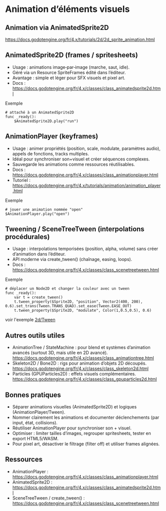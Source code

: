 # Animation d’éléments visuels

## Animation via AnimatedSprite2D

https://docs.godotengine.org/fr/4.x/tutorials/2d/2d_sprite_animation.html

## AnimatedSprite2D (frames / spritesheets)
- Usage : animations image‑par‑image (marche, saut, idle).
- Géré via un Resource SpriteFrames édité dans l’éditeur.
- Avantage : simple et léger pour SFX visuels et pixel art.
- Docs : https://docs.godotengine.org/fr/4.x/classes/class_animatedsprite2d.html

Exemple
```gdscript
# attaché à un AnimatedSprite2D
func _ready():
    $AnimatedSprite2D.play("run")
```

## AnimationPlayer (keyframes)
- Usage : animer propriétés (position, scale, modulate, paramètres audio), appels de fonctions, tracks multiples.
- Idéal pour synchroniser son+visuel et créer séquences complexes.
- Sauvegarde les animations comme ressources réutilisables.
- Docs : https://docs.godotengine.org/fr/4.x/classes/class_animationplayer.html
- Tutoriel : https://docs.godotengine.org/fr/4.x/tutorials/animation/animation_player.html

Exemple
```gdscript
# jouer une animation nommée "open"
$AnimationPlayer.play("open")
```

## Tweening / SceneTreeTween (interpolations procédurales)
- Usage : interpolations temporisées (position, alpha, volume) sans créer d’animation dans l’éditeur.
- API moderne via create_tween() (chaînage, easing, loops).
- Docs : https://docs.godotengine.org/fr/4.x/classes/class_scenetreetween.html

Exemple
```gdscript
# déplacer un Node2D et changer la couleur avec un tween
func _ready():
    var t = create_tween()
    t.tween_property($Sprite2D, "position", Vector2(400, 200), 0.6).set_trans(Tween.TRANS_QUAD).set_ease(Tween.EASE_OUT)
    t.tween_property($Sprite2D, "modulate", Color(1,0.5,0.5), 0.6)
```

voir l'exemple [2d/Tween](https://tim-montmorency.com/godot-doc//#/godot-demo-projects/2d/tween/)


## Autres outils utiles
- AnimationTree / StateMachine : pour blend et systèmes d’animation avancés (surtout 3D, mais utile en 2D avancé). https://docs.godotengine.org/fr/4.x/classes/class_animationtree.html
- Skeleton2D / Bone2D : rigs pour animation d’objets 2D découpés. https://docs.godotengine.org/fr/4.x/classes/class_skeleton2d.html
- Particles (GPUParticles2D) : effets visuels complémentaires. https://docs.godotengine.org/fr/4.x/classes/class_gpuparticles2d.html

## Bonnes pratiques
- Séparer animations visuelles (AnimatedSprite2D) et logiques (AnimationPlayer/Tween).
- Nommer clairement les animations et documenter déclenchements (par input, état, collisions).
- Réutiliser AnimationPlayer pour synchroniser son + visuel.
- Optimiser : limiter tailles d’images, regrouper spritesheets, tester en export HTML5/WASM.
- Pour pixel art, désactiver le filtrage (filter off) et utiliser frames alignées.

## Ressources
- AnimationPlayer : https://docs.godotengine.org/fr/4.x/classes/class_animationplayer.html  
- AnimatedSprite2D : https://docs.godotengine.org/fr/4.x/classes/class_animatedsprite2d.html  
- SceneTreeTween / create_tween() : https://docs.godotengine.org/fr/4.x/classes/class_scenetreetween.html